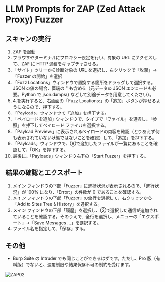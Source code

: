 # LLM Prompts for ZAP (Zed Attack Proxy) Fuzzer

## スキャンの実行

1. ZAP を起動
2. ブラウザやターミナルにプロキシー設定を行い、対象の URL にアクセスして、ZAP に HTTP 通信をキャプチャさせる。
3. 「サイト」ツリーから診断対象の URL を選択し、右クリックで「攻撃」→「Fuzzer の開始」を選択
4. 「Fuzz Locations」ウィンドウで置換する箇所をドラッグして選択する。JSON の値の場合、両端の " も含める（元データの JSON エンコードも必要。Python で json.dumps() などして別途データを用意してください）。
5. 4.を実行すると、右画面の「Fuzz Locations:」の「追加」ボタンが押せるようになるので、押下する。
6. 「Payloads」ウィンドウで「追加」を押下する。
7. 「ペイロードを追加」ウィンドウで、タイプで「ファイル」を選択し、「参照」を押下してペイロード ファイルを選択する。
8. 「Payload Preview:」に表示されるペイロードの内容を確認（とりあえず何も表示されていない状態ではないことを確認）して、「追加」を押下する。
9. 「Payloads」ウィンドウで、⑧で追加したファイルが一覧にあることを確認して、「OK」を押下する。
10. 最後に、「Payloads」ウィンドウ右下の「Start Fuzzer」を押下する。

## 結果の確認とエクスポート

1. メイン ウィンドウの下部「Fuzzer」に進捗状況が表示されるので、「進行状況」が 100% になり、「Error:」の件数が 0 であることを確認する。
2. メイン ウィンドウの下部「Fuzzer」の全行を選択して、右クリックから「Add to Sites Tree & History」を選択する。
3. メイン ウィンドウの下部「履歴」を選択し、②で選択した通信が追加されていることを確認する。そのうえで、全行を選択し、メニューの「エクスポート」→「Save Messages ...」を選択する。
4. ファイル名を指定して、「保存」する。

## その他

- Burp Suite の Intruder でも同じことができるはずです。ただし、Pro 版（有料版）でないと、速度制限や結果保存不可の制約を受けます。

![ZAP02](https://github.com/user-attachments/assets/7d77a85a-39be-4888-acd3-74914c1d65c7)
